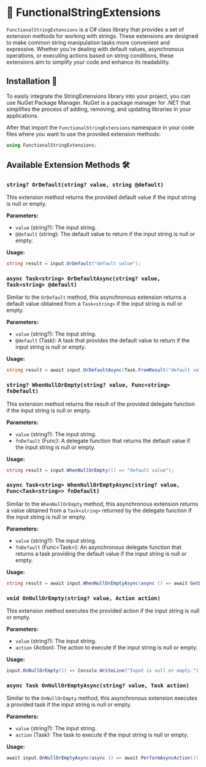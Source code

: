 # 🧶 FunctionalStringExtensions

`FunctionalStringExtensions` is a C# class library that provides a set of extension methods for working with strings. 
These extensions are designed to make common string manipulation tasks more convenient and expressive. 
Whether you're dealing with default values, asynchronous operations, or executing actions based on string conditions,
these extensions aim to simplify your code and enhance its readability.

## Installation 🚀

To easily integrate the StringExtensions library into your project, you can use NuGet Package Manager. 
NuGet is a package manager for .NET that simplifies the process of adding, removing, 
and updating libraries in your applications.

After that import the `FunctionalStringExtensions` namespace in your code files where you want to use the provided extension methods:

   ```csharp
   using FunctionalStringExtensions;
   ```

## Available Extension Methods 🛠️

### `string? OrDefault(string? value, string @default)`

This extension method returns the provided default value if the input string is null or empty.

**Parameters:**
- `value` (string?): The input string.
- `@default` (string): The default value to return if the input string is null or empty.

**Usage:**
```csharp
string result = input.OrDefault("default value");
```

### `async Task<string> OrDefaultAsync(string? value, Task<string> @default)`

Similar to the `OrDefault` method, this asynchronous extension returns a default value obtained from a `Task<string>` if the input string is null or empty.

**Parameters:**
- `value` (string?): The input string.
- `@default` (Task<string>): A task that provides the default value to return if the input string is null or empty.

**Usage:**
```csharp
string result = await input.OrDefaultAsync(Task.FromResult("default value"));
```

### `string? WhenNullOrEmpty(string? value, Func<string> fnDefault)`

This extension method returns the result of the provided delegate function if the input string is null or empty.

**Parameters:**
- `value` (string?): The input string.
- `fnDefault` (Func<string>): A delegate function that returns the default value if the input string is null or empty.

**Usage:**
```csharp
string result = input.WhenNullOrEmpty(() => "default value");
```

### `async Task<string> WhenNullOrEmptyAsync(string? value, Func<Task<string>> fnDefault)`

Similar to the `WhenNullOrEmpty` method, this asynchronous extension returns a value obtained from a `Task<string>` returned by the delegate function if the input string is null or empty.

**Parameters:**
- `value` (string?): The input string.
- `fnDefault` (Func<Task<string>>): An asynchronous delegate function that returns a task providing the default value if the input string is null or empty.

**Usage:**
```csharp
string result = await input.WhenNullOrEmptyAsync(async () => await GetDefaultValueAsync());
```

### `void OnNullOrEmpty(string? value, Action action)`

This extension method executes the provided action if the input string is null or empty.

**Parameters:**
- `value` (string?): The input string.
- `action` (Action): The action to execute if the input string is null or empty.

**Usage:**
```csharp
input.OnNullOrEmpty(() => Console.WriteLine("Input is null or empty."));
```

### `async Task OnNullOrEmptyAsync(string? value, Task action)`

Similar to the `OnNullOrEmpty` method, this asynchronous extension executes a provided task if the input string is null or empty.

**Parameters:**
- `value` (string?): The input string.
- `action` (Task): The task to execute if the input string is null or empty.

**Usage:**
```csharp
await input.OnNullOrEmptyAsync(async () => await PerformAsyncAction());
```